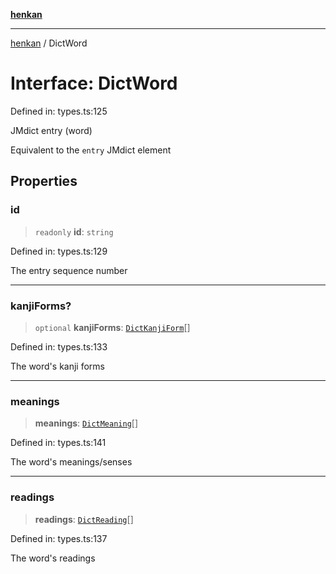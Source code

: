 [**henkan**](../README.md)

***

[henkan](../README.md) / DictWord

# Interface: DictWord

Defined in: types.ts:125

JMdict entry (word)

Equivalent to the `entry` JMdict element

## Properties

### id

> `readonly` **id**: `string`

Defined in: types.ts:129

The entry sequence number

***

### kanjiForms?

> `optional` **kanjiForms**: [`DictKanjiForm`](DictKanjiForm.md)[]

Defined in: types.ts:133

The word's kanji forms

***

### meanings

> **meanings**: [`DictMeaning`](DictMeaning.md)[]

Defined in: types.ts:141

The word's meanings/senses

***

### readings

> **readings**: [`DictReading`](DictReading.md)[]

Defined in: types.ts:137

The word's readings

